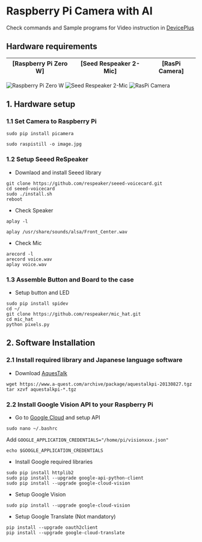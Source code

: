 # Raspberry Pi Camera with AI

Check commands and Sample programs for Video instruction in [DevicePlus](http://deviceplus.jp)

## Hardware requirements
|[Raspberry Pi Zero W]|[Seed Respeaker 2-Mic]|[RasPi Camera]|
|---|---|---|
![Raspberry Pi Zero W](https://images-na.ssl-images-amazon.com/images/I/51TQvkcHJOL.jpg)
![Seed Respeaker 2-Mic](https://images-na.ssl-images-amazon.com/images/I/61LUX8fc0xL._SL1024_.jpg)
![RasPi Camera](https://images-na.ssl-images-amazon.com/images/I/41gHGo7BeuL.jpg) 


## 1. Hardware setup

### 1.1 Set Camera to Raspberry Pi

```
sudo pip install picamera

sudo raspistill -o image.jpg
```

### 1.2 Setup Seeed ReSpeaker

- Downlaod and install Seeed library
```
git clone https://github.com/respeaker/seeed-voicecard.git
cd seeed-voicecard
sudo ./install.sh
reboot
```
- Check Speaker
```
aplay -l

aplay /usr/share/sounds/alsa/Front_Center.wav
```
- Check Mic
```
arecord -l
arecord voice.wav
aplay voice.wav
```

### 1.3 Assemble Button and Board to the case

- Setup button and LED
```
sudo pip install spidev
cd ~/
git clone https://github.com/respeaker/mic_hat.git
cd mic_hat
python pixels.py
```


## 2. Software Installation

### 2.1 Install required library and Japanese language software

- Download [AquesTalk](https://www.a-quest.com/products/aquestalkpi.html)
```
wget https://www.a-quest.com/archive/package/aquestalkpi-20130827.tgz
tar xzvf aquestalkpi-*.tgz
```

### 2.2 Install Google Vision API to your Raspberry Pi

- Go to [Google Cloud](https://cloud.google.com) and setup API
```
sudo nano ~/.bashrc
```
Add `GOOGLE_APPLICATION_CREDENTIALS="/home/pi/visionxxx.json"`
```
echo $GOOGLE_APPLICATION_CREDENTIALS
```

- Install Google required libraries
```
sudo pip install httplib2
sudo pip install --upgrade google-api-python-client
sudo pip install --upgrade google-cloud-vision
```

- Setup Google Vision
```
sudo pip install --upgrade google-cloud-vision
```

- Setup Google Translate (Not mandatory)
```
pip install --upgrade oauth2client
pip install --upgrade google-cloud-translate
```
